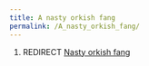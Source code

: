```yaml
---
title: A nasty orkish fang
permalink: /A_nasty_orkish_fang/
---
```


1.  REDIRECT [Nasty orkish fang](Nasty_orkish_fang "wikilink")